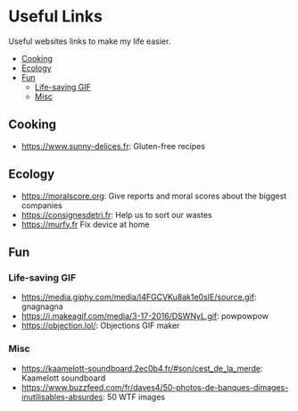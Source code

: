 
# Useful Links

Useful websites links to make my life easier.

<!-- START doctoc generated TOC please keep comment here to allow auto update -->
<!-- DON'T EDIT THIS SECTION, INSTEAD RE-RUN doctoc TO UPDATE -->


- [Cooking](#cooking)
- [Ecology](#ecology)
- [Fun](#fun)
  - [Life-saving GIF](#life-saving-gif)
  - [Misc](#misc)

<!-- END doctoc generated TOC please keep comment here to allow auto update -->


## Cooking

- https://www.sunny-delices.fr: Gluten-free recipes

## Ecology

- https://moralscore.org: Give reports and moral scores about the biggest companies
- https://consignesdetri.fr: Help us to sort our wastes
- https://murfy.fr Fix device at home

## Fun

### Life-saving GIF

- https://media.giphy.com/media/l4FGCVKu8ak1e0sIE/source.gif: gnagnagna
- https://i.makeagif.com/media/3-17-2016/DSWNyL.gif: powpowpow
- https://objection.lol/: Objections GIF maker

### Misc

- https://kaamelott-soundboard.2ec0b4.fr/#son/cest_de_la_merde: Kaamelott soundboard
- https://www.buzzfeed.com/fr/daves4/50-photos-de-banques-dimages-inutilisables-absurdes: 50 WTF images
